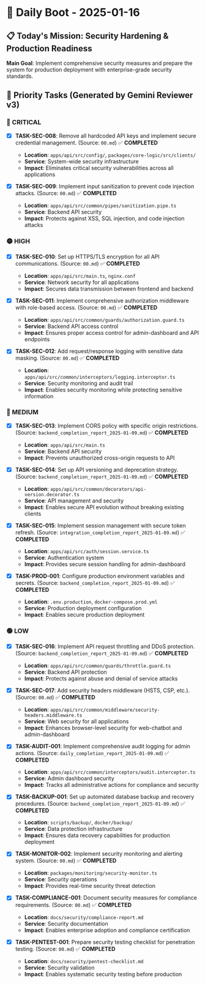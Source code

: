 # 🚀 Daily Boot - 2025-01-16

## 📋 Today's Mission: Security Hardening & Production Readiness

**Main Goal**: Implement comprehensive security measures and prepare the system for production deployment with enterprise-grade security standards.

## 🎯 Priority Tasks (Generated by Gemini Reviewer v3)

### 🔴 CRITICAL
- [x] **TASK-SEC-008**: Remove all hardcoded API keys and implement secure credential management. (Source: `00.md`) ✅ **COMPLETED**
  - **Location**: `apps/api/src/config/`, `packages/core-logic/src/clients/`
  - **Service**: System-wide security infrastructure
  - **Impact**: Eliminates critical security vulnerabilities across all applications

- [x] **TASK-SEC-009**: Implement input sanitization to prevent code injection attacks. (Source: `00.md`) ✅ **COMPLETED**
  - **Location**: `apps/api/src/common/pipes/sanitization.pipe.ts`
  - **Service**: Backend API security
  - **Impact**: Protects against XSS, SQL injection, and code injection attacks

### 🟡 HIGH
- [x] **TASK-SEC-010**: Set up HTTPS/TLS encryption for all API communications. (Source: `00.md`) ✅ **COMPLETED**
  - **Location**: `apps/api/src/main.ts`, `nginx.conf`
  - **Service**: Network security for all applications
  - **Impact**: Secures data transmission between frontend and backend

- [x] **TASK-SEC-011**: Implement comprehensive authorization middleware with role-based access. (Source: `00.md`) ✅ **COMPLETED**
  - **Location**: `apps/api/src/common/guards/authorization.guard.ts`
  - **Service**: Backend API access control
  - **Impact**: Ensures proper access control for admin-dashboard and API endpoints

- [x] **TASK-SEC-012**: Add request/response logging with sensitive data masking. (Source: `00.md`) ✅ **COMPLETED**
  - **Location**: `apps/api/src/common/interceptors/logging.interceptor.ts`
  - **Service**: Security monitoring and audit trail
  - **Impact**: Enables security monitoring while protecting sensitive information

### 🔵 MEDIUM
- [x] **TASK-SEC-013**: Implement CORS policy with specific origin restrictions. (Source: `backend_completion_report_2025-01-09.md`) ✅ **COMPLETED**
  - **Location**: `apps/api/src/main.ts`
  - **Service**: Backend API security
  - **Impact**: Prevents unauthorized cross-origin requests to API

- [x] **TASK-SEC-014**: Set up API versioning and deprecation strategy. (Source: `backend_completion_report_2025-01-09.md`) ✅ **COMPLETED**
  - **Location**: `apps/api/src/common/decorators/api-version.decorator.ts`
  - **Service**: API management and security
  - **Impact**: Enables secure API evolution without breaking existing clients

- [x] **TASK-SEC-015**: Implement session management with secure token refresh. (Source: `integration_completion_report_2025-01-09.md`) ✅ **COMPLETED**
  - **Location**: `apps/api/src/auth/session.service.ts`
  - **Service**: Authentication system
  - **Impact**: Provides secure session handling for admin-dashboard

- [x] **TASK-PROD-001**: Configure production environment variables and secrets. (Source: `backend_completion_report_2025-01-09.md`) ✅ **COMPLETED**
  - **Location**: `.env.production`, `docker-compose.prod.yml`
  - **Service**: Production deployment configuration
  - **Impact**: Enables secure production deployment

### 🟢 LOW
- [x] **TASK-SEC-016**: Implement API request throttling and DDoS protection. (Source: `backend_completion_report_2025-01-09.md`) ✅ **COMPLETED**
  - **Location**: `apps/api/src/common/guards/throttle.guard.ts`
  - **Service**: Backend API protection
  - **Impact**: Protects against abuse and denial of service attacks

- [x] **TASK-SEC-017**: Add security headers middleware (HSTS, CSP, etc.). (Source: `00.md`) ✅ **COMPLETED**
  - **Location**: `apps/api/src/common/middleware/security-headers.middleware.ts`
  - **Service**: Web security for all applications
  - **Impact**: Enhances browser-level security for web-chatbot and admin-dashboard

- [x] **TASK-AUDIT-001**: Implement comprehensive audit logging for admin actions. (Source: `daily_completion_report_2025-01-09.md`) ✅ **COMPLETED**
  - **Location**: `apps/api/src/common/interceptors/audit.interceptor.ts`
  - **Service**: Admin dashboard security
  - **Impact**: Tracks all administrative actions for compliance and security

- [x] **TASK-BACKUP-001**: Set up automated database backup and recovery procedures. (Source: `backend_completion_report_2025-01-09.md`) ✅ **COMPLETED**
  - **Location**: `scripts/backup/`, `docker/backup/`
  - **Service**: Data protection infrastructure
  - **Impact**: Ensures data recovery capabilities for production deployment

- [x] **TASK-MONITOR-002**: Implement security monitoring and alerting system. (Source: `00.md`) ✅ **COMPLETED**
  - **Location**: `packages/monitoring/security-monitor.ts`
  - **Service**: Security operations
  - **Impact**: Provides real-time security threat detection

- [x] **TASK-COMPLIANCE-001**: Document security measures for compliance requirements. (Source: `00.md`) ✅ **COMPLETED**
  - **Location**: `docs/security/compliance-report.md`
  - **Service**: Security documentation
  - **Impact**: Enables enterprise adoption and compliance certification

- [x] **TASK-PENTEST-001**: Prepare security testing checklist for penetration testing. (Source: `00.md`) ✅ **COMPLETED**
  - **Location**: `docs/security/pentest-checklist.md`
  - **Service**: Security validation
  - **Impact**: Enables systematic security testing before production